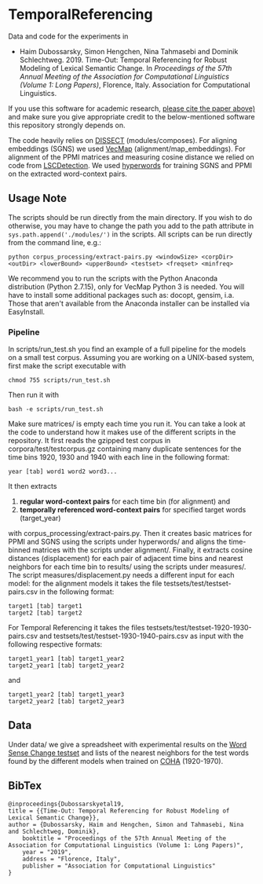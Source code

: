 # TemporalReferencing

Data and code for the experiments in 

- Haim Dubossarsky, Simon Hengchen, Nina Tahmasebi and Dominik Schlechtweg. 2019. Time-Out: Temporal Referencing for Robust Modeling of Lexical Semantic Change. In *Proceedings of the 57th Annual Meeting of the Association for Computational Linguistics (Volume 1: Long Papers)*, Florence, Italy. Association for Computational Linguistics.

If you use this software for academic research, [please cite the paper above)](#bibtex) and make sure you give appropriate credit to the below-mentioned software this repository strongly depends on.

The code heavily relies on [DISSECT](http://clic.cimec.unitn.it/composes/toolkit/introduction.html) (modules/composes). For aligning embeddings (SGNS) we used [VecMap](https://github.com/artetxem/vecmap) (alignment/map_embeddings). For alignment of the PPMI matrices and measuring cosine distance we relied on code from [LSCDetection](https://github.com/Garrafao/LSCDetection). We used [hyperwords](https://bitbucket.org/omerlevy/hyperwords) for training SGNS and PPMI on the extracted word-context pairs.

Usage Note
--------

The scripts should be run directly from the main directory. If you wish to do otherwise, you may have to change the path you add to the path attribute in `sys.path.append('./modules/')` in the scripts. All scripts can be run directly from the command line, e.g.:

	python corpus_processing/extract-pairs.py <windowSize> <corpDir> <outDir> <lowerBound> <upperBound> <testset> <freqset> <minfreq>

We recommend you to run the scripts with the Python Anaconda distribution (Python 2.7.15), only for VecMap Python 3 is needed. You will have to install some additional packages such as: docopt, gensim, i.a. Those that aren't available from the Anaconda installer can be installed via EasyInstall.

### Pipeline

In scripts/run_test.sh you find an example of a full pipeline for the models on a small test corpus. Assuming you are working on a UNIX-based system, first make the script executable with

	chmod 755 scripts/run_test.sh

Then run it with

	bash -e scripts/run_test.sh

Make sure matrices/ is empty each time you run it. You can take a look at the code to understand how it makes use of the different scripts in the repository. It first reads the gzipped test corpus in corpora/test/testcorpus.gz containing many duplicate sentences for the time bins 1920, 1930 and 1940 with each line in the following format:

	year [tab] word1 word2 word3...

It then extracts

1. **regular word-context pairs** for each time bin (for alignment) and
2. **temporally referenced word-context pairs** for specified target words (target\_year)

with corpus_processing/extract-pairs.py. Then it creates basic matrices for PPMI and SGNS using the scripts under hyperwords/ and aligns the time-binned matrices with the scripts under alignment/. Finally, it extracts cosine distances (displacement) for each pair of adjacent time bins and nearest neighbors for each time bin to results/ using the scripts under measures/. The script measures/displacement.py needs a different input for each model: for the alignment models it takes the file testsets/test/testset-pairs.csv in the following format:

	target1 [tab] target1
	target2 [tab] target2

For Temporal Referencing it takes the files testsets/test/testset-1920-1930-pairs.csv and testsets/test/testset-1930-1940-pairs.csv as input with the following respective formats:

	target1_year1 [tab] target1_year2
	target2_year1 [tab] target2_year2

and

	target1_year2 [tab] target1_year3
	target2_year2 [tab] target2_year3


Data
--------

Under data/ we give a spreadsheet with experimental results on the [Word Sense Change testset](https://zenodo.org/record/495572) and lists of the nearest neighbors for the test words found by the different models when trained on [COHA](https://www.english-corpora.org/coha/) (1920-1970).

BibTex
--------

```
@inproceedings{Dubossarskyetal19,
title = {{Time-Out: Temporal Referencing for Robust Modeling of Lexical Semantic Change}},
author = {Dubossarsky, Haim and Hengchen, Simon and Tahmasebi, Nina and Schlechtweg, Dominik},
    booktitle = "Proceedings of the 57th Annual Meeting of the Association for Computational Linguistics (Volume 1: Long Papers)",
    year = "2019",
    address = "Florence, Italy",
    publisher = "Association for Computational Linguistics"
}
```
